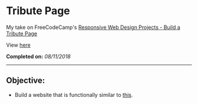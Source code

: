 # Tribute Page

My take on FreeCodeCamp's [Responsive Web Design Projects - Build a Tribute Page](https://learn.freecodecamp.org/responsive-web-design/responsive-web-design-projects/build-a-tribute-page)

View [here](https://denzeltl.github.io/tribute-page/)

**Completed on:** *08/11/2018*

___

## Objective:

- Build a website that is functionally similar to [this](https://codepen.io/freeCodeCamp/full/zNqgVx).
